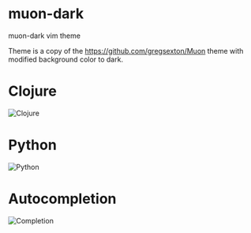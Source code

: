 # muon-dark
muon-dark vim theme

Theme is a copy of the https://github.com/gregsexton/Muon theme with modified background color to dark.

# Clojure
![Clojure](https://i.ibb.co/HpGKzXv/Screenshot-2020-11-04-at-20-46-26.png)


# Python
![Python](https://i.ibb.co/3dRGFfd/python.png)


# Autocompletion
![Completion](https://i.ibb.co/XZ4dfLw/completion.png)
